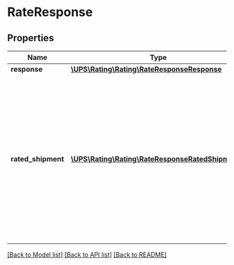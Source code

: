 # RateResponse

## Properties
Name | Type | Description | Notes
------------ | ------------- | ------------- | -------------
**response** | [**\UPS\Rating\Rating\RateResponseResponse**](RateResponseResponse.md) |  | 
**rated_shipment** | [**\UPS\Rating\Rating\RateResponseRatedShipment[]**](RateResponseRatedShipment.md) | RatedShipment Container.  **NOTE:** For versions &gt;&#x3D; v2403, this element will always be returned as an array. For requests using versions &lt; v2403, this element will be returned as an array if there is more than one object and a single object if there is only 1. | 

[[Back to Model list]](../../README.md#documentation-for-models) [[Back to API list]](../../README.md#documentation-for-api-endpoints) [[Back to README]](../../README.md)

